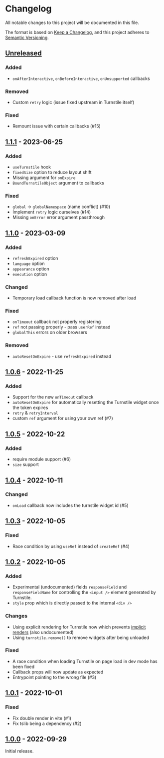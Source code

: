 # Changelog

All notable changes to this project will be documented in this file.

The format is based on [Keep a Changelog](https://keepachangelog.com/en/1.0.0/),
and this project adheres to [Semantic Versioning](https://semver.org/spec/v2.0.0.html).

## [Unreleased]

### Added

- `onAfterInteractive`, `onBeforeInteractive`, `onUnsupported` callbacks

### Removed

- Custom `retry` logic (issue fixed upstream in Turnstile itself)

### Fixed

- Remount issue with certain callbacks (#15)

## [1.1.1] - 2023-06-25

### Added

- `useTurnstile` hook
- `fixedSize` option to reduce layout shift
- Missing argument for `onExpire`
- `BoundTurnstileObject` argument to callbacks

### Fixed

- `global` -> `globalNamespace` (name conflict) (#10)
- Implement `retry` logic ourselves (#14)
- Missing `onError` error argument passthrough

## [1.1.0] - 2023-03-09

### Added

- `refreshExpired` option
- `language` option
- `appearance` option
- `execution` option

### Changed

- Temporary load callback function is now removed after load

### Fixed

- `onTimeout` callback not properly registering
- `ref` not passing properly - pass `userRef` instead
- `globalThis` errors on older browsers

### Removed

- `autoResetOnExpire` - use `refreshExpired` instead

## [1.0.6] - 2022-11-25

### Added

- Support for the new `onTimeout` callback
- `autoResetOnExpire` for automatically resetting the Turnstile widget once the token expires
- `retry` & `retryInterval`
- custom `ref` argument for using your own ref (#7)

## [1.0.5] - 2022-10-22

### Added

- require module support (#6)
- `size` support

## [1.0.4] - 2022-10-11

### Changed

- `onLoad` callback now includes the turnstile widget id (#5)

## [1.0.3] - 2022-10-05

### Fixed

- Race condition by using `useRef` instead of `createRef` (#4)

## [1.0.2] - 2022-10-05

### Added

- Experimental (undocumented) fields `responseField` and `responseFieldName` for controlling the `<input />` element generated by Turnstile.
- `style` prop which is directly passed to the internal `<div />`

### Changes

- Using explicit rendering for Turnstile now which prevents [implicit renders](https://developers.cloudflare.com/turnstile/get-started/client-side-rendering/#implicitly-render-the-turnstile-widget) (also undocumented)
- Using `turnstile.remove()` to remove widgets after being unloaded

### Fixed

- A race condition when loading Turnstile on page load in dev mode has been fixed
- Callback props will now update as expected
- Entrypoint pointing to the wrong file (#3)

## [1.0.1] - 2022-10-01

### Fixed

- Fix double render in vite (#1)
- Fix tslib being a dependency (#2)

## [1.0.0] - 2022-09-29

Initial release.

[unreleased]: https://github.com/Le0Developer/react-turnstile/compare/v1.1.1...HEAD
[1.1.1]: https://github.com/le0developer/react-turnstile/compare/v1.1.0...v1.1.1
[1.1.0]: https://github.com/le0developer/react-turnstile/compare/v1.0.6...v1.1.0
[1.0.6]: https://github.com/le0developer/react-turnstile/compare/v1.0.5...v1.0.6
[1.0.5]: https://github.com/le0developer/react-turnstile/compare/v1.0.4...v1.0.5
[1.0.4]: https://github.com/le0developer/react-turnstile/compare/v1.0.3...v1.0.4
[1.0.3]: https://github.com/le0developer/react-turnstile/compare/v1.0.2...v1.0.3
[1.0.2]: https://github.com/le0developer/react-turnstile/compare/v1.0.1...v1.0.2
[1.0.1]: https://github.com/le0developer/react-turnstile/compare/v1.0.0...v1.0.1
[1.0.0]: https://github.com/Le0Developer/react-turnstile/releases/tag/v1.0.0
